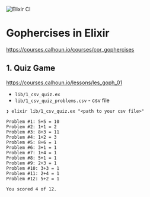 ![Elixir CI](https://github.com/alimnastaev/gophercises_in_elixir/workflows/Elixir%20CI/badge.svg)

# Gophercises in Elixir

https://courses.calhoun.io/courses/cor_gophercises

## 1. Quiz Game

https://courses.calhoun.io/lessons/les_goph_01

- `lib/1_csv_quiz.ex`
- `lib/1_csv_quiz_problems.csv` - csv file

```
❯ elixir lib/1_csv_quiz.ex "<path to your csv file>"

Problem #1: 5+5 = 10
Problem #2: 1+1 = 2
Problem #3: 8+3 = 11
Problem #4: 1+2 = 3
Problem #5: 8+6 = 1
Problem #6: 3+1 = 1
Problem #7: 1+4 = 1
Problem #8: 5+1 = 1
Problem #9: 2+3 = 1
Problem #10: 3+3 = 1
Problem #11: 2+4 = 1
Problem #12: 5+2 = 1

You scored 4 of 12.
```
